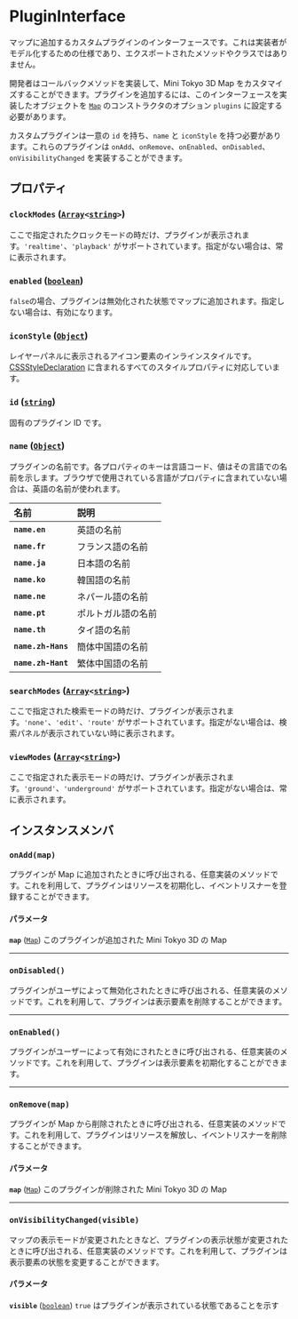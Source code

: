 # PluginInterface

マップに追加するカスタムプラグインのインターフェースです。これは実装者がモデル化するための仕様であり、エクスポートされたメソッドやクラスではありません。

開発者はコールバックメソッドを実装して、Mini Tokyo 3D Map をカスタマイズすることができます。プラグインを追加するには、このインターフェースを実装したオブジェクトを [`Map`](./map.md) のコンストラクタのオプション `plugins` に設定する必要があります。

カスタムプラグインは一意の `id` を持ち、`name` と `iconStyle` を持つ必要があります。これらのプラグインは `onAdd`、`onRemove`、`onEnabled`、`onDisabled`、`onVisibilityChanged` を実装することができます。

## プロパティ

### **`clockModes`** ([`Array`](https://developer.mozilla.org/docs/Web/JavaScript/Reference/Global_Objects/Array)`<`[`string`](https://developer.mozilla.org/docs/Web/JavaScript/Reference/Global_Objects/String)`>`)

ここで指定されたクロックモードの時だけ、プラグインが表示されます。`'realtime'`、`'playback'` がサポートされています。指定がない場合は、常に表示されます。

### **`enabled`** ([`boolean`](https://developer.mozilla.org/docs/Web/JavaScript/Reference/Global_Objects/Boolean))

`false`の場合、プラグインは無効化された状態でマップに追加されます。指定しない場合は、有効になります。

### **`iconStyle`** ([`Object`](https://developer.mozilla.org/en-US/docs/Web/API/CSSStyleDeclaration))

レイヤーパネルに表示されるアイコン要素のインラインスタイルです。[CSSStyleDeclaration](https://developer.mozilla.org/docs/Web/API/CSSStyleDeclaration) に含まれるすべてのスタイルプロパティに対応しています。

### **`id`** ([`string`](https://developer.mozilla.org/docs/Web/JavaScript/Reference/Global_Objects/String))

固有のプラグイン ID です。

### **`name`** ([`Object`](https://developer.mozilla.org/docs/Web/JavaScript/Reference/Global_Objects/Object))

プラグインの名前です。各プロパティのキーは言語コード、値はその言語での名前を示します。ブラウザで使用されている言語がプロパティに含まれていない場合は、英語の名前が使われます。

名前 | 説明
:-- | :--
**`name.en`** | 英語の名前
**`name.fr`** | フランス語の名前
**`name.ja`** | 日本語の名前
**`name.ko`** | 韓国語の名前
**`name.ne`** | ネパール語の名前
**`name.pt`** | ポルトガル語の名前
**`name.th`** | タイ語の名前
**`name.zh-Hans`** | 簡体中国語の名前
**`name.zh-Hant`** | 繁体中国語の名前

### **`searchModes`** ([`Array`](https://developer.mozilla.org/docs/Web/JavaScript/Reference/Global_Objects/Array)`<`[`string`](https://developer.mozilla.org/docs/Web/JavaScript/Reference/Global_Objects/String)`>`)

ここで指定された検索モードの時だけ、プラグインが表示されます。`'none'`、`'edit'`、`'route'` がサポートされています。指定がない場合は、検索パネルが表示されていない時に表示されます。

### **`viewModes`** ([`Array`](https://developer.mozilla.org/docs/Web/JavaScript/Reference/Global_Objects/Array)`<`[`string`](https://developer.mozilla.org/docs/Web/JavaScript/Reference/Global_Objects/String)`>`)

ここで指定された表示モードの時だけ、プラグインが表示されます。`'ground'`、`'underground'` がサポートされています。指定がない場合は、常に表示されます。

## インスタンスメンバ

### **`onAdd(map)`**

プラグインが Map に追加されたときに呼び出される、任意実装のメソッドです。これを利用して、プラグインはリソースを初期化し、イベントリスナーを登録することができます。

#### パラメータ

**`map`** ([`Map`](./map.md)) このプラグインが追加された Mini Tokyo 3D の Map

---

### **`onDisabled()`**

プラグインがユーザによって無効化されたときに呼び出される、任意実装のメソッドです。これを利用して、プラグインは表示要素を削除することができます。

---

### **`onEnabled()`**

プラグインがユーザーによって有効にされたときに呼び出される、任意実装のメソッドです。これを利用して、プラグインは表示要素を初期化することができます。

---

### **`onRemove(map)`**

プラグインが Map から削除されたときに呼び出される、任意実装のメソッドです。これを利用して、プラグインはリソースを解放し、イベントリスナーを削除することができます。

#### パラメータ

**`map`** ([`Map`](./map.md)) このプラグインが削除された Mini Tokyo 3D の Map

---

### **`onVisibilityChanged(visible)`**

マップの表示モードが変更されたときなど、プラグインの表示状態が変更されたときに呼び出される、任意実装のメソッドです。これを利用して、プラグインは表示要素の状態を変更することができます。

#### パラメータ

**`visible`** ([`boolean`](https://developer.mozilla.org/docs/Web/JavaScript/Reference/Global_Objects/Boolean)) `true` はプラグインが表示されている状態であることを示す
